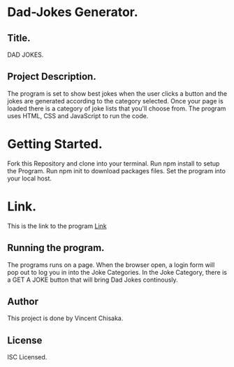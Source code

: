 # Dad-Jokes Generator.

## Title.
DAD JOKES.

## Project Description.
The program is set to show best jokes when the user clicks a button and the jokes are generated according to the category selected.
Once your page is loaded there is a category of joke lists that you'll choose from. The program uses HTML, CSS and JavaScript to run the code.

# Getting Started.
Fork this Repository and clone into your terminal. Run npm install to setup the Program. Run npm init to download packages files. Set the program into your local host.

# Link.
This is the link to the program <a href="https://best-of-chuck-norris-joke.vercel.app">Link</a>

## Running the program.
The programs runs on a page. When the browser open, a login form will pop out to log you in into the Joke Categories. In the Joke Category, there is a GET A JOKE button that will bring Dad Jokes continously.

## Author
This project is done by Vincent Chisaka.

## License
ISC Licensed.
